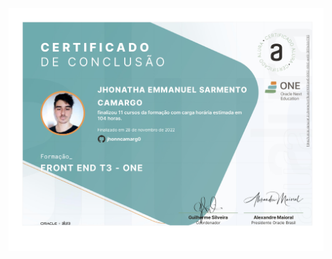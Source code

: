 ![NPM](https://github.com/jhonncamarg0/oracle-next-education/blob/main/certificados/front-end/front-end.jpg)
